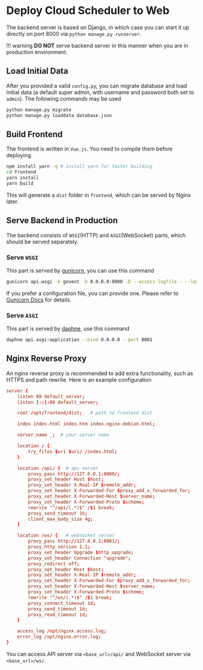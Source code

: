 # Deploy Cloud Scheduler to Web

The backend server is based on Django, in which case you can start it up directly on port 8000 via `python manage.py runserver`.

!!! warning
    **DO NOT** serve backend server in this manner when you are in production environment.


## Load Initial Data
After you provided a valid `config.py`, you can migrate database and load initial data (a default super admin, with username and password both set to `admin`). The following commands may be used
```bash
python manage.py migrate
python manage.py loaddata database.json
```

## Build Frontend
The frontend is written in `Vue.js`. You need to compile them before deploying.
```bash
npm install yarn -g # install yarn for faster building
cd frontend
yarn install
yarn build
```
This will generate a `dist` folder in `frontend`, which can be served by Nginx later.

## Serve Backend in Production
The backend consists of `WSGI`(HTTP) and `ASGI`(WebSocket) parts, which should be served separately.
### Serve `WSGI`
This part is served by [gunicorn](https://gunicorn.org/), you can use this command
```bash
gunicorn api.wsgi -k gevent -b 0.0.0.0:8000 -D --access-logfile - --log-level info
```
If you prefer a configuration file, you can provide one. Please refer to [Gunicorn Docs](http://docs.gunicorn.org/en/stable/) for details.

### Serve `ASGI`
This part is served by [daphne](https://github.com/django/daphne), use this command
```bash
daphne api.asgi:application --bind 0.0.0.0 --port 8001
```

## Nginx Reverse Proxy
An nginx reverse proxy is recommended to add extra functionality, such as HTTPS and path rewrite. Here is an example configuration
```conf
server {
	listen 80 default_server;
	listen [::]:80 default_server;

	root /opt/frontend/dist;   # path to frontend dist

	index index.html index.htm index.nginx-debian.html;

	server_name _;  # your server name

	location / {
		try_files $uri $uri/ /index.html;
	}

	location /api/ {  # api server
        proxy_pass http://127.0.0.1:8000/;
        proxy_set_header Host $host;
        proxy_set_header X-Real-IP $remote_addr;
        proxy_set_header X-Forwarded-For $proxy_add_x_forwarded_for;
        proxy_set_header X-Forwarded-Host $server_name;
		proxy_set_header X-Forwarded-Proto $scheme;
		rewrite "^/api/(.*)$" /$1 break;
    	proxy_send_timeout 1h;
		client_max_body_size 4g;
    }

	location /ws/ {   # websocket server
		proxy_pass http://127.0.0.1:8001/;
		proxy_http_version 1.1;
        proxy_set_header Upgrade $http_upgrade;
        proxy_set_header Connection "upgrade";
		proxy_redirect off;
        proxy_set_header Host $host;
        proxy_set_header X-Real-IP $remote_addr;
        proxy_set_header X-Forwarded-For $proxy_add_x_forwarded_for;
        proxy_set_header X-Forwarded-Host $server_name;
		proxy_set_header X-Forwarded-Proto $scheme;
		rewrite "^/ws/(.*)$" /$1 break;
		proxy_connect_timeout 1d;
    	proxy_send_timeout 1d;
    	proxy_read_timeout 1d;
	}

	access_log /opt/nginx.access.log;
	error_log /opt/nginx.error.log;
}
```
You can access API server via `<base_url>/api/` and WebSocket server via `<base_url>/ws/`.
